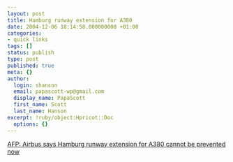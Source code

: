 ```yaml
---
layout: post
title: Hamburg runway extension for A380
date: 2004-12-06 18:14:58.000000000 +01:00
categories:
- quick links
tags: []
status: publish
type: post
published: true
meta: {}
author:
  login: shanson
  email: papascott-wp@gmail.com
  display_name: PapaScott
  first_name: Scott
  last_name: Hanson
excerpt: !ruby/object:Hpricot::Doc
  options: {}
---
```

<p><a title="Yahoo! - Airbus says Hamburg runway extension for A380 cannot be prevented now Messenger" href="http://uk.biz.yahoo.com/041206/323/f7zj6.html">AFP: Airbus says Hamburg runway extension for A380 cannot be prevented now</a></p>
